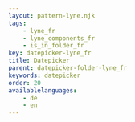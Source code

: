 ```yaml
---
layout: pattern-lyne.njk
tags: 
    - lyne_fr
    - lyne_components_fr
    - is_in_folder_fr
key: datepicker-lyne_fr
title: Datepicker
parent: datepicker-folder-lyne_fr
keywords: datepicker
order: 20
availablelanguages: 
    - de
    - en
---
```

